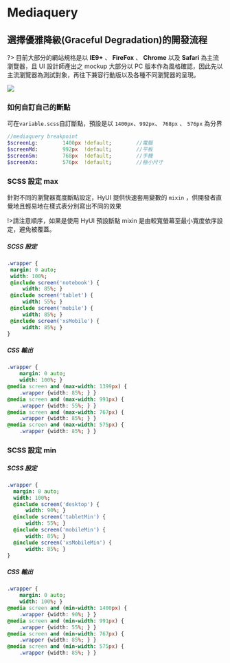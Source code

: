 # Mediaquery

## 選擇優雅降級(Graceful Degradation)的開發流程

?> 目前大部分的網站規格是以 **IE9+** 、 **FireFox** 、 **Chrome** 以及 **Safari** 為主流瀏覽器，且 UI 設計師產出之 mockup 大部分以 PC 版本作為風格確認，因此先以主流瀏覽器為測試對象，再往下兼容行動版以及各種不同瀏覽器的呈現。

![](https://i.imgur.com/7de2I7B.jpg)

### 如何自訂自己的斷點

可在`variable.scss`自訂斷點，預設是以 `1400px`、`992px`、 `768px` 、 `576px` 為分界

```sass
//mediaquery breakpoint
$screenLg:        1400px !default;        //電腦
$screenMd:        992px  !default;        //平板
$screenSm:        768px  !default;        //手機
$screenXs:        576px  !default;        //極小尺寸
```

### SCSS 設定 max

針對不同的瀏覽器寬度斷點設定，HyUI 提供快速套用變數的 `mixin` ，供開發者直覺地且輕易地在樣式表分別寫出不同的效果

!>請注意順序，如果是使用 HyUI 預設斷點 mixin 是由較寬螢幕至最小寬度依序設定，避免被覆蓋。

<!-- panels:start -->
<!-- div:left-panel -->

<h5>SCSS 設定</h5>

```sass
.wrapper {
 margin: 0 auto;
 width: 100%;
 @include screen('notebook') {
     width: 85%; }
 @include screen('tablet') {
     width: 55%; }
 @include screen('mobile') {
     width: 85%; }
 @include screen('xsMobile') {
     width: 85%; }
}
```

<!-- div:right-panel -->

<h5>CSS 輸出</h5>

```sass
.wrapper {
    margin: 0 auto;
    width: 100%; }
@media screen and (max-width: 1399px) {
    .wrapper {width: 85%; } }
@media screen and (max-width: 991px) {
    .wrapper {width: 55%; } }
@media screen and (max-width: 767px) {
    .wrapper {width: 85%; } }
@media screen and (max-width: 575px) {
    .wrapper {width: 85%; } }


```

<!-- panels:end -->

### SCSS 設定 min

<!-- panels:start -->
<!-- div:left-panel -->
<h5>SCSS 設定</h5>

```sass
.wrapper {
  margin: 0 auto;
  width: 100%;
  @include screen('desktop') {
      width: 90%; }
  @include screen('tabletMin') {
      width: 55%; }
  @include screen('mobileMin') {
      width: 85%; }
  @include screen('xsMobileMin') {
      width: 85%; }
}
```

<!-- div:right-panel -->

<h5>CSS 輸出</h5>

```sass
.wrapper {
    margin: 0 auto;
    width: 100%; }
@media screen and (min-width: 1400px) {
    .wrapper {width: 90%; } }
@media screen and (min-width: 991px) {
    .wrapper {width: 55%; } }
@media screen and (min-width: 767px) {
    .wrapper {width: 85%; } }
@media screen and (min-width: 575px) {
    .wrapper {width: 85%; } }


```

<!-- panels:end -->

<style>
.ui-infobar{
max-width:95%;
}
.markdown-body{
max-width:95%;
}
</style>
